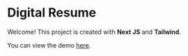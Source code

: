 # Digital Resume

Welcome! This project is created with **Next JS** and **Tailwind**.

You can view the demo [here](https://resume.levideang.dev/).
